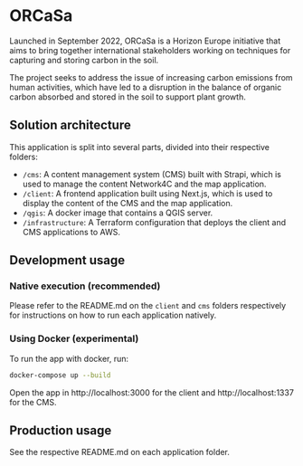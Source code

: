 # ORCaSa

Launched in September 2022, ORCaSa is a Horizon Europe initiative that aims to bring together international stakeholders working on techniques for capturing and storing carbon in the soil.

The project seeks to address the issue of increasing carbon emissions from human activities, which have led to a disruption in the balance of organic carbon absorbed and stored in the soil to support plant growth.

## Solution architecture

This application is split into several parts, divided into their respective folders:
- `/cms`: A content management system (CMS) built with Strapi, which is used to manage the content Network4C and the map application.
- `/client`: A frontend application built using Next.js, which is used to display the content of the CMS and the map application.
- `/qgis`: A docker image that contains a QGIS server.
- `/infrastructure`: A Terraform configuration that deploys the client and CMS applications to AWS.

## Development usage 

### Native execution (recommended)

Please refer to the README.md on the `client` and `cms` folders respectively for instructions on how to run each application natively.

### Using Docker (experimental)

To run the app with docker, run:

```bash
docker-compose up --build
```

Open the app in http://localhost:3000 for the client and http://localhost:1337 for the CMS.

## Production usage

See the respective README.md on each application folder.
